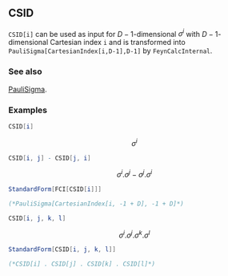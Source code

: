 ## CSID

`CSID[i]` can be used as input for $D-1$-dimensional $\sigma^i$ with $D-1$-dimensional Cartesian index `i` and is transformed into `PauliSigma[CartesianIndex[i,D-1],D-1]` by `FeynCalcInternal`.

### See also

[PauliSigma](PauliSigma).

### Examples

```mathematica
CSID[i]
```

$$\sigma ^i$$

```mathematica
CSID[i, j] - CSID[j, i]
```

$$\sigma ^i.\sigma ^j-\sigma ^j.\sigma ^i$$

```mathematica
StandardForm[FCI[CSID[i]]]

(*PauliSigma[CartesianIndex[i, -1 + D], -1 + D]*)
```

```mathematica
CSID[i, j, k, l]
```

$$\sigma ^i.\sigma ^j.\sigma ^k.\sigma ^l$$

```mathematica
StandardForm[CSID[i, j, k, l]]

(*CSID[i] . CSID[j] . CSID[k] . CSID[l]*)
```